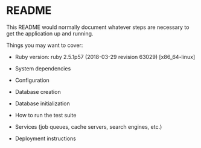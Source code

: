 # README

This README would normally document whatever steps are necessary to get the
application up and running.

Things you may want to cover:

* Ruby version: ruby 2.5.1p57 (2018-03-29 revision 63029) [x86_64-linux]

* System dependencies

* Configuration

* Database creation

* Database initialization

* How to run the test suite

* Services (job queues, cache servers, search engines, etc.)

* Deployment instructions
